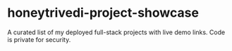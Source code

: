 # honeytrivedi-project-showcase
A curated list of my deployed full-stack projects with live demo links. Code is private for security.
